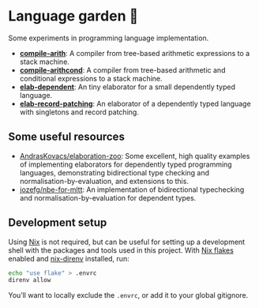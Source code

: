 # Language garden 🌱

Some experiments in programming language implementation.

- [**compile-arith**](./compile-arith/): A compiler from tree-based arithmetic expressions to a stack machine.
- [**compile-arithcond**](./compile-arithcond/): A compiler from tree-based arithmetic and conditional expressions to a stack machine.
- [**elab-dependent**](./elab-dependent/): An tiny elaborator for a small dependently typed language.
- [**elab-record-patching**](./elab-record-patching/): An elaborator of a dependently typed language with singletons and record patching.

## Some useful resources

- [AndrasKovacs/elaboration-zoo](https://github.com/AndrasKovacs/elaboration-zoo/): Some excellent,
  high quality examples of implementing elaborators for dependently typed programming languages,
  demonstrating bidirectional type checking and normalisation-by-evaluation, and extensions to this.
- [jozefg/nbe-for-mltt](https://github.com/jozefg/nbe-for-mltt): An implementation of bidirectional
  typechecking and normalisation-by-evaluation for dependent types.

## Development setup

Using [Nix] is not required, but can be useful for setting up a development
shell with the packages and tools used in this project. With [Nix flakes]
enabled and [nix-direnv] installed, run:

```sh
echo "use flake" > .envrc
direnv allow
```

You’ll want to locally exclude the `.envrc`, or add it to your global gitignore.

[Nix]: https://nixos.org
[Nix flakes]: https://nixos.wiki/wiki/Flakes
[nix-direnv]: https://github.com/nix-community/nix-direnv
